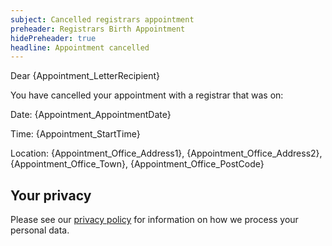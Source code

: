 ```yaml
---
subject: Cancelled registrars appointment
preheader: Registrars Birth Appointment 
hidePreheader: true
headline: Appointment cancelled
---
```


Dear {Appointment_LetterRecipient}

You have cancelled your appointment with a registrar that was on: 

Date: {Appointment_AppointmentDate}

Time: {Appointment_StartTime}

Location: {Appointment_Office_Address1}, {Appointment_Office_Address2}, {Appointment_Office_Town}, {Appointment_Office_PostCode}


## Your privacy
Please see our [privacy policy](https://www.leeds.gov.uk/registrarsprivacy) for information on how we process your personal data.

